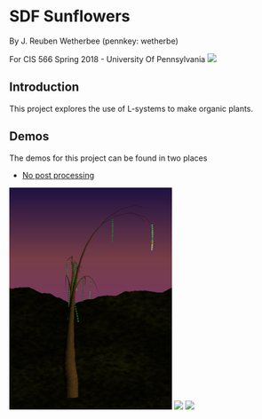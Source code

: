 # SDF Sunflowers

By J. Reuben Wetherbee (pennkey: wetherbe)

For CIS 566 Spring 2018 - University Of Pennsylvania
![](images/standard.png)

## Introduction
This project explores the use of L-systems to make organic plants.

## Demos
The demos for this project can be found in two places
- [No post processing](https://jrweth.github.io/hw03-environment-setpiece/)  


![](images/sparse.png)
![](images/bare.png)
![](images/bright.png)


